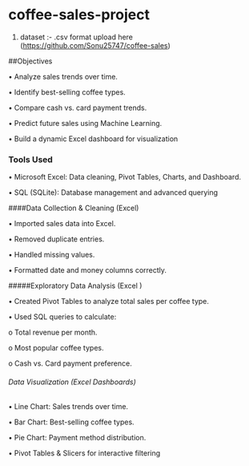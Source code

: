 # coffee-sales-project

1. dataset :-  .csv format upload here (https://github.com/Sonu25747/coffee-sales)

##Objectives

•	Analyze sales trends over time.

•	Identify best-selling coffee types.

•	Compare cash vs. card payment trends.

•	Predict future sales using Machine Learning.

•	Build a dynamic Excel dashboard for visualization

### Tools Used


•	Microsoft Excel: Data cleaning, Pivot Tables, Charts, and Dashboard.


•	SQL (SQLite): Database management and advanced querying

####Data Collection & Cleaning (Excel)

•	Imported sales data into Excel.

•	Removed duplicate entries.

•	Handled missing values.

•	Formatted date and money columns correctly.

#####Exploratory Data Analysis (Excel )

•	Created Pivot Tables to analyze total sales per coffee type.

•	Used SQL queries to calculate:

o	Total revenue per month.

o	Most popular coffee types.

o	Cash vs. Card payment preference.

###### Data Visualization (Excel Dashboards)
•	Line Chart: Sales trends over time.

•	Bar Chart: Best-selling coffee types.

•	Pie Chart: Payment method distribution.

•	Pivot Tables & Slicers for interactive filtering




